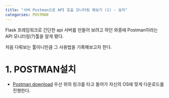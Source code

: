 ```yaml
---
title: "서버 Postman으로 API 호출 모니터링 해보기 (1) - 설치"
categories: POSTMAN
---
```


Flask 프레임워크로 간단한 api 서버를 만들어 보려고 하던 와중에 Postman이라는 API 모니터링(?)툴을 알게 됐다.

처음 다뤄보는 툴이니만큼 그 사용법을 기록해보고자 한다.

# 1. POSTMAN설치

- [Postman download](https://www.postman.com/downloads/ "Postman Download")
우선 위의 링크를 타고 들어가 자신의 OS에 맞게 다운로드를 진행한다.




